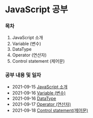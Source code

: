 # JavaScript 공부 

### 목차

1. JavaScript 소개
2. Variable (변수)
3. DataType
4. Operator (연산자)
5. Control statement (제어문)


### 공부 내용 및 일자 

- 2021-09-15 [JavaScript 소개](./javascript/README.md)
- 2021-09-16 [Variable (변수)](./variable/README.md)
- 2021-09-16 [DataType](./datatype/README.md)
- 2021-09-17 [Operator (연산자)](./operator/README.md)
- 2021-09-18 [Control statement(제어문)](./controlstatement/README.md)

